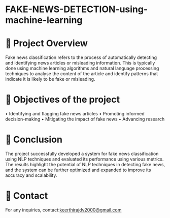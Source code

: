 # FAKE-NEWS-DETECTION-using-machine-learning

# 🌟 Project Overview
Fake news classification refers to the process of automatically detecting and identifying news articles or misleading information. This is typically done using machine learning algorithms and natural language processing techniques to analyse the content of the article and identify patterns that indicate it is likely to be fake or misleading.

# 🚀 Objectives of the project
•	Identifying and flagging fake news articles
•	Promoting informed decision-making
•	Mitigating the impact of fake news
•	Advancing research

# 🎯 Conclusion
The project successfully developed a system for fake news classification using NLP techniques and evaluated its performance using various metrics. The results highlight the potential of NLP techniques in detecting fake news, and the system can be further optimized and expanded to improve its accuracy and scalability.

# 📧 Contact
For any inquiries, contact:keerthirajdv2000@gmail.com

